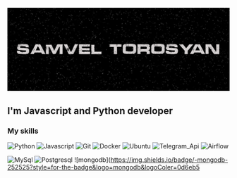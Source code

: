 [![Header](https://github.com/samveltorosyanpy/samveltorosyanpy/blob/master/assets/Header.png)](https://www.linkedin.com/in/samvel-torosyan/)

## I'm Javascript and Python developer

### My skills
![Python](https://img.shields.io/badge/-Python-252525?style=for-the-badge&logo=python&logoColer=0d6eb5)
![Javascript](https://img.shields.io/badge/-javascript-252525?style=for-the-badge&logo=javascript&logoColer=0d6eb5)
![Git](https://img.shields.io/badge/-git-252525?style=for-the-badge&logo=git&logoColer=0d6eb5)
![Docker](https://img.shields.io/badge/-Docker-252525?style=for-the-badge&logo=Docker&logoColer=0d6eb5)
![Ubuntu](https://img.shields.io/badge/-Ubuntu-252525?style=for-the-badge&logo=Ubuntu&logoColer=0d6eb5)
![Telegram_Api](https://img.shields.io/badge/-Telegram_Api-252525?style=for-the-badge&logo=Telegram&logoColer=0d6eb5)
![Airflow](https://img.shields.io/badge/-Apache_Airlow-252525?style=for-the-badge&logo=apacheairflow&logoColer=black)

![MySql](https://img.shields.io/badge/-MySql-252525?style=for-the-badge&logo=MySql&logoColer=0d6eb5)
![Postgresql](https://img.shields.io/badge/-Postgresql-252525?style=for-the-badge&logo=Postgresql&logoColer=0d6eb5)
![mongodb](https://img.shields.io/badge/-mongodb-252525?style=for-the-badge&logo=mongodb&logoColer=0d6eb5